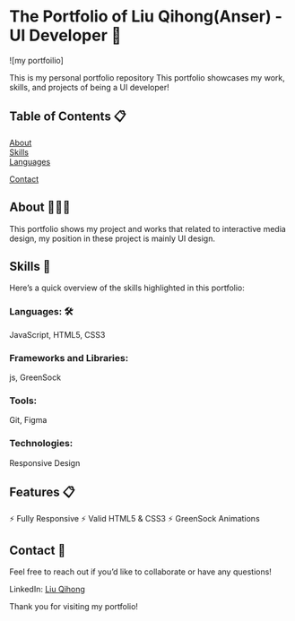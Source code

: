 # The Portfolio of Liu Qihong(Anser) - UI Developer 🚀

![my portfoilio]

This is my personal portfolio repository This portfolio showcases my work, skills, and projects of being a UI developer!

## Table of Contents 📋<br/>
[About](#about)<br/>
[Skills](#skills)<br/>
[Languages](#languages)<br/>

[Contact](#contact)<br/>

## About 👨🏻‍💻 <a id="about"></a>
This portfolio shows my project and works that related to interactive media design, my position in these project is mainly UI design.

## Skills 🥷 <a id="skills"></a>
Here’s a quick overview of the skills highlighted in this portfolio:

### Languages: 🛠️ <a id="languages"></a>
JavaScript, HTML5, CSS3
### Frameworks and Libraries: 
js, GreenSock
### Tools: 
Git, Figma
### Technologies: 
Responsive Design

## Features 📋 <a id="features"></a>
  ⚡️ Fully Responsive
  ⚡️ Valid HTML5 & CSS3
  ⚡️ GreenSock Animations

## Contact 📱 <a id="contact"></a>
Feel free to reach out if you’d like to collaborate or have any questions!

LinkedIn: [Liu Qihong](https://www.linkedin.com/in/%E5%90%AF%E9%B8%BF-%E5%88%98-79733b34a/)

Thank you for visiting my portfolio!